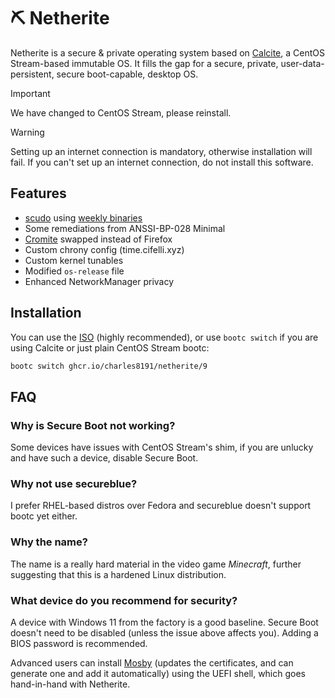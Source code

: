 # :pick: Netherite

Netherite is a secure & private operating system based on [Calcite](https://github.com/charles8191/calcite), a CentOS Stream-based immutable OS. It fills the gap for a secure, private, user-data-persistent, secure boot-capable, desktop OS.

> [!IMPORTANT]
> We have changed to CentOS Stream, please reinstall.

> [!WARNING]
> Setting up an internet connection is mandatory, otherwise installation will fail. If you can't set up an internet connection, do not install this software.

## Features

- [scudo](https://source.android.com/docs/security/test/scudo) using [weekly binaries](https://github.com/charles8191/scudo)
- Some remediations from ANSSI-BP-028 Minimal
- [Cromite](https://www.cromite.org/) swapped instead of Firefox
- Custom chrony config (time.cifelli.xyz)
- Custom kernel tunables
- Modified `os-release` file
- Enhanced NetworkManager privacy

## Installation

You can use the [ISO](https://github.com/charles8191/netherite/releases/latest/download/9.iso) (highly recommended), or use `bootc switch` if you are using Calcite or just plain CentOS Stream bootc:

```bash
bootc switch ghcr.io/charles8191/netherite/9
```

## FAQ

### Why is Secure Boot not working?

Some devices have issues with CentOS Stream's shim, if you are unlucky and have such a device, disable Secure Boot.

### Why not use secureblue?

I prefer RHEL-based distros over Fedora and secureblue doesn't support bootc yet either.

### Why the name?

The name is a really hard material in the video game _Minecraft_, further suggesting that this is a hardened Linux distribution.

### What device do you recommend for security?

A device with Windows 11 from the factory is a good baseline. Secure Boot doesn't need to be disabled (unless the issue above affects you). Adding a BIOS password is recommended.

Advanced users can install [Mosby](https://github.com/pbatard/Mosby) (updates the certificates, and can generate one and add it automatically) using the UEFI shell, which goes hand-in-hand with Netherite.
